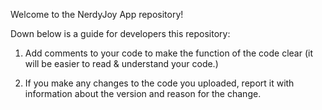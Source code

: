 Welcome to the NerdyJoy App repository! 

Down below is a guide for developers this repository: 

1. Add comments to your code to make the function of the code clear (it will be easier to read & understand your code.)  

2. If you make any changes to the code you uploaded, report it with information about the version and reason for the change.
